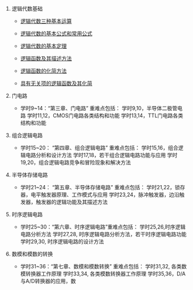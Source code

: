1. 逻辑代数基础
    - [逻辑代数三种基本运算](md/数字逻辑设计/逻辑代数三种基本运算.md)

    - [逻辑代数的基本公式和常用公式](md/数字逻辑设计/逻辑代数的基本公式和常用公式.md)

    - [逻辑代数的基本定理](md/数字逻辑设计/逻辑代数的基本定理.md)

    - [逻辑函数及其描述方法](md/数字逻辑设计/逻辑函数及其描述方法.md)

    - [逻辑函数的化简方法](md/数字逻辑设计/逻辑函数的化简方法.md)

    - [具有无关项的逻辑函数及其化简](md/数字逻辑设计/具有无关项的逻辑函数及其化简.md)

3. 门电路
    * 学时9~14：“第三章、门电路”
重难点包括：
学时9,10，半导体二极管电路
学时11,12，CMOS门电路各类结构和功能
学时13,14，TTL门电路各类结构和功能

4. 组合逻辑电路
    * 学时15~20： “第四章、组合逻辑电路”
重难点包括：
学时15,16，组合逻辑电路分析和设计方法
学时17,18，若干组合逻辑电路功能与应用
学时19,20，组合逻辑电路竞争和冒险现象和解决方法

5. 半导体存储电路
    * 学时21~24： “第五章、半导体存储电路”
重难点包括：
学时21,22，锁存器，电平触发器原理、工作模式与应用
学时23,24，脉冲触发器，边沿触发器，触发器的逻辑功能及其描述方法

6. 时序逻辑电路
    * 学时25~30：“第六章、时序逻辑电路”重难点包括：
学时25,26,时序逻辑电路分析方法
学时27,28, 时序逻辑电路分析方法，若干时序逻辑电路功能 
学时29,30, 时序逻辑电路的设计方法

7. 数模和模数的转换
    * 学时31~36：“第七章、数模和模数转换”
重难点包括：
学时31,32, 各类数模转换器工作原理
学时33,34, 各类模数转换器工作原理
学时35,36，D/A与A/D转换器的应用，数
